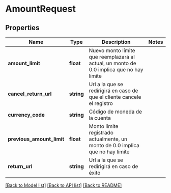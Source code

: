 # AmountRequest

## Properties
Name | Type | Description | Notes
------------ | ------------- | ------------- | -------------
**amount_limit** | **float** | Nuevo monto límite que reemplazará al actual, un monto de 0.0 implica que no hay límite | 
**cancel_return_url** | **string** | Url a la que se redirigirá en caso de que el cliente cancele el registro | 
**currency_code** | **string** | Código de moneda de la cuenta | 
**previous_amount_limit** | **float** | Monto límite registrado actualmente, un monto de 0.0 implica que no hay límite | 
**return_url** | **string** | Url a la que se redirigirá en caso de éxito | 

[[Back to Model list]](../../README.md#documentation-for-models) [[Back to API list]](../../README.md#documentation-for-api-endpoints) [[Back to README]](../../README.md)

